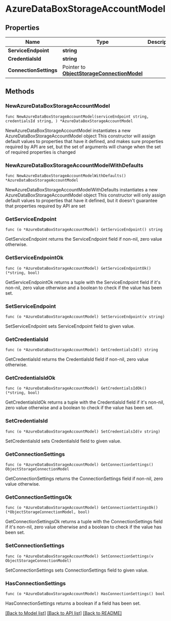 # AzureDataBoxStorageAccountModel

## Properties

Name | Type | Description | Notes
------------ | ------------- | ------------- | -------------
**ServiceEndpoint** | **string** |  | 
**CredentialsId** | **string** |  | 
**ConnectionSettings** | Pointer to [**ObjectStorageConnectionModel**](ObjectStorageConnectionModel.md) |  | [optional] 

## Methods

### NewAzureDataBoxStorageAccountModel

`func NewAzureDataBoxStorageAccountModel(serviceEndpoint string, credentialsId string, ) *AzureDataBoxStorageAccountModel`

NewAzureDataBoxStorageAccountModel instantiates a new AzureDataBoxStorageAccountModel object
This constructor will assign default values to properties that have it defined,
and makes sure properties required by API are set, but the set of arguments
will change when the set of required properties is changed

### NewAzureDataBoxStorageAccountModelWithDefaults

`func NewAzureDataBoxStorageAccountModelWithDefaults() *AzureDataBoxStorageAccountModel`

NewAzureDataBoxStorageAccountModelWithDefaults instantiates a new AzureDataBoxStorageAccountModel object
This constructor will only assign default values to properties that have it defined,
but it doesn't guarantee that properties required by API are set

### GetServiceEndpoint

`func (o *AzureDataBoxStorageAccountModel) GetServiceEndpoint() string`

GetServiceEndpoint returns the ServiceEndpoint field if non-nil, zero value otherwise.

### GetServiceEndpointOk

`func (o *AzureDataBoxStorageAccountModel) GetServiceEndpointOk() (*string, bool)`

GetServiceEndpointOk returns a tuple with the ServiceEndpoint field if it's non-nil, zero value otherwise
and a boolean to check if the value has been set.

### SetServiceEndpoint

`func (o *AzureDataBoxStorageAccountModel) SetServiceEndpoint(v string)`

SetServiceEndpoint sets ServiceEndpoint field to given value.


### GetCredentialsId

`func (o *AzureDataBoxStorageAccountModel) GetCredentialsId() string`

GetCredentialsId returns the CredentialsId field if non-nil, zero value otherwise.

### GetCredentialsIdOk

`func (o *AzureDataBoxStorageAccountModel) GetCredentialsIdOk() (*string, bool)`

GetCredentialsIdOk returns a tuple with the CredentialsId field if it's non-nil, zero value otherwise
and a boolean to check if the value has been set.

### SetCredentialsId

`func (o *AzureDataBoxStorageAccountModel) SetCredentialsId(v string)`

SetCredentialsId sets CredentialsId field to given value.


### GetConnectionSettings

`func (o *AzureDataBoxStorageAccountModel) GetConnectionSettings() ObjectStorageConnectionModel`

GetConnectionSettings returns the ConnectionSettings field if non-nil, zero value otherwise.

### GetConnectionSettingsOk

`func (o *AzureDataBoxStorageAccountModel) GetConnectionSettingsOk() (*ObjectStorageConnectionModel, bool)`

GetConnectionSettingsOk returns a tuple with the ConnectionSettings field if it's non-nil, zero value otherwise
and a boolean to check if the value has been set.

### SetConnectionSettings

`func (o *AzureDataBoxStorageAccountModel) SetConnectionSettings(v ObjectStorageConnectionModel)`

SetConnectionSettings sets ConnectionSettings field to given value.

### HasConnectionSettings

`func (o *AzureDataBoxStorageAccountModel) HasConnectionSettings() bool`

HasConnectionSettings returns a boolean if a field has been set.


[[Back to Model list]](../README.md#documentation-for-models) [[Back to API list]](../README.md#documentation-for-api-endpoints) [[Back to README]](../README.md)


